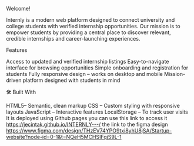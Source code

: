Welcome!

Internly is a modern web platform designed to connect university and college students with verified internship opportunities. Our mission is to empower students by providing a central place to discover relevant, credible internships and career-launching experiences.

Features

Access to updated and verified internship listings
Easy-to-navigate interface for browsing opportunities
Simple onboarding and registration for students
Fully responsive design – works on desktop and mobile
Mission-driven platform designed with students in mind


🛠️ Built With

HTML5– Semantic, clean markup
CSS – Custom styling with responsive layouts
JavaScript – Interactive features
LocalStorage – To track user visits
It is deployed using Github pages you can use this link to access it https://jecintak.github.io/INTERNLY---/
the link to the figma design https://www.figma.com/design/THzEV74YPO9txi8yhU8jSA/Startup-website?node-id=0-1&t=NQeH5MCHSIFqjS9L-1
